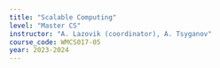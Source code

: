 ```yaml
---
title: "Scalable Computing"
level: "Master CS"
instructor: "A. Lazovik (coordinator), A. Tsyganov"
course_code: WMCS017-05
year: 2023-2024
---
```


